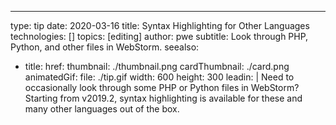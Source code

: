 ---
type: tip
date: 2020-03-16
title: Syntax Highlighting for Other Languages
technologies: []
topics: [editing]
author: pwe
subtitle: Look through PHP, Python, and other files in WebStorm.
seealso:
- title: 
  href: 
thumbnail: ./thumbnail.png
cardThumbnail: ./card.png
animatedGif:
  file: ./tip.gif
  width: 600
  height: 300
leadin: |
  Need to occasionally look through some PHP or Python files in WebStorm? 
  Starting from v2019.2, syntax highlighting is available for these and many 
  other languages out of the box.
